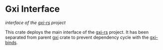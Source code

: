 # Gxi Interface
*interface of the [gxi-rs](https://github.com/gxi-rs) project*

This crate deploys the main interface of the [gxi-rs](https://github.com/gxi-rs) 
project. It has been separated from parent [gxi](https://github.com/gxi-rs/gxi) crate to prevent dependency cycle
with the [gxi-binds](https://crates.io/keywords/gxi-binds).
